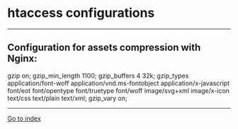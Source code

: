 # htaccess configurations

***

## Configuration for assets compression with Nginx:

gzip on;
gzip_min_length  1100;
gzip_buffers  4 32k;
gzip_types  application/font-woff
            application/vnd.ms-fontobject
            application/x-javascript
            font/eot
            font/opentype
            font/truetype
            font/woff
            image/svg+xml
            image/x-icon
            text/css
            text/plain
            text/xml;
gzip_vary on;


***

[Go to index](../../README.md)

